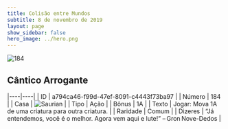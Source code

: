```yaml
---
title: Colisão entre Mundos
subtitle: 8 de novembro de 2019
layout: page
show_sidebar: false
hero_image: ../hero.png
---
```


![184](https://cdn.keyforgegame.com/media/card_front/pt/452_184_42256X426662_pt.png)

## Cântico Arrogante

|----|----|
| ID | a794ca46-f99d-47ef-8091-c4443f73ba97 |
| Número | 184 |
| Casa | ![Saurian](https://archonarcana.com/images/thumb/9/9e/Saurian_P.png/22px-Saurian_P.png "Sauro") |
| Tipo | Ação |
| Bônus | 1A |
| Texto | Jogar: Mova 1A de uma criatura para outra criatura. |
| Raridade | Comum |
| Dizeres | “Já entendemos, você é o melhor.  Agora vem aqui e lute!” – Gron Nove-Dedos |
